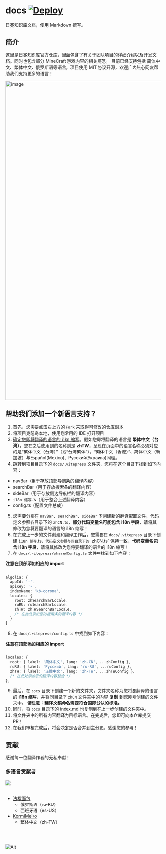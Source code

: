 # docs [![Deploy](https://github.com/Corona-Studio/CSKB_Hosting/actions/workflows/deploy.yml/badge.svg)](https://github.com/Corona-Studio/CSKB_Hosting/actions/workflows/deploy.yml)

日冕知识库文档，使用 Markdown 撰写。

## 简介

这里是日冕知识库官方仓库，里面包含了有关于团队项目的详细介绍以及开发文档。同时也包含部分 MineCraft 游戏内容的相关规范。
目前已经支持包括 简体中文、繁体中文、俄罗斯语等语言。项目使用 MIT 协议开源，欢迎广大热心网友帮助我们支持更多的语言！

<img width="1031" alt="image" src="https://user-images.githubusercontent.com/25716486/218275312-68e63c3b-97d8-49d7-ae07-bc86f6e68fb0.png">

## 帮助我们添加一个新语言支持？

1. 首先，您需要点击右上方的 `Fork` 来取得可修改的仓库副本
2. 将项目克隆岛本地，使用您常用的 IDE 打开项目
3. [确定您即将翻译的语言的 i18n 缩写](https://segmentfault.com/a/1190000019287972)。假如您即将翻译的语言是 **繁体中文（台湾）**，您在之后使用到的名称则是 **zhTW**，呈现在页面中的语言名称必须对应的是“繁体中文（台湾）”（或“台湾繁体”）。“繁体中文（香港）”、简体中文（新加坡）与Español(Mexico)、Русский(Украина)同理。
4. 跳转到项目目录下的 `docs/.vitepress` 文件夹，您将在这个目录下找到如下内容：

  - navBar（用于存放顶部导航条的翻译内容）
  - searchBar（用于存放搜索条的翻译内容）
  - sideBar（用于存放侧边导航栏的翻译内容）
  - `i18n 缩写`.ts（用于整合上述翻译内容）
  - config.ts（配置文件总成）

5. 您需要分别在 `navBar`、`searchBar`、`sideBar` 下创建新的翻译配置文件，代码定义参照各目录下的 `zhCN.ts`，**部分代码变量名可能包含 i18n 字段**，请将其修改为您将要翻译的语言的 i18n 缩写！
6. 在完成上一步的文件创建和翻译工作后，您需要在 `docs/.vitepress` 目录下创建 `i18n 缩写`.ts`，代码定义参照与同目录下的 `zhCN.ts` 保持一致，**代码变量名包含 i18n 字段**，请将其修改为您将要翻译的语言的 i18n 缩写！
7. 在 `docs/.vitepress/sharedConfig.ts` 文件中找到如下内容：

**注意在顶部添加相应的 import**

```typescript

algolia: {
  appId: '-',
  apiKey: '-',
  indexName: 'kb-corona',
  locales: {
    root: zhSearchBarLocale,
    ruRU: ruSearchBarLocale,
    zhTW: zhTWSearchBarLocale,
    /* 在此处添加您的搜索条的翻译内容 */
  }
}

```

8. 在 `docs/.vitepress/config.ts` 中找到如下内容：

**注意在顶部添加相应的 import**

```typescript

locales: {
  root: { label: '简体中文', lang: 'zh-CN', ...zhConfig },
  ruRU: { label: 'Русский', lang: 'ru-RU', ...ruConfig },
  zhTW: { label: '正體中文', lang: 'zh-TW', ...zhTWConfig },
  /* 在此处添加您的翻译内容整合 */
},

```

9. 最后，在 `docs` 目录下创建一个新的文件夹，文件夹名称为您将要翻译的语言的 **i18n 缩写**，并将同目录下 `zhCN` 文件夹中的内容 **复制** 到您刚刚创建的文件夹中。
**请注意：翻译文稿命名需要符合国际公认的标准。**
10. 同时，将 `docs` 目录下的 index.md 也复制到在上一步创建的文件夹中。
11. 将文件夹中的所有内容翻译为目标语言。在完成后，您即可向本仓库提交 PR！
12. 在我们审核完成后，将会决定是否合并到主分支。感谢您的参与！

## 贡献

感谢每一位翻译作者的无私奉献！

### 多语言贡献者

<a href="https://github.com/Corona-Studio/docs/graphs/contributors">
  <img src="https://contrib.rocks/image?repo=Corona-Studio/docs" />
</a>
<br><br>

+ [法棍面包](https://github.com/fr1g)
  - 俄罗斯语（ru-RU）
  - 西班牙语（es-US）
+ [KormiMeiko](https://github.com/KormiMeiko)
  - 繁体中文（zh-TW）

<br><br>

![Alt](https://repobeats.axiom.co/api/embed/243ea556dfcaf8738e432d5347cbcf91855f6ddd.svg "Repobeats analytics image")

